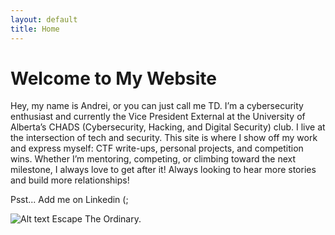 ```yaml
---
layout: default
title: Home
---
```


# Welcome to My Website

Hey, my name is Andrei, or you can just call me TD. I’m a cybersecurity enthusiast and currently the Vice President External at the University of Alberta’s CHADS (Cybersecurity, Hacking, and Digital Security) club. I live at the intersection of tech and security. This site is where I show off my work and express myself: CTF write-ups, personal projects, and competition wins. Whether I’m mentoring, competing, or climbing toward the next milestone, I always love to get after it! Always looking to hear more stories and build more relationships! 

Psst... Add me on Linkedin (;

![Alt text](assets/images/GOPR3184.JPG)
Escape The Ordinary.
